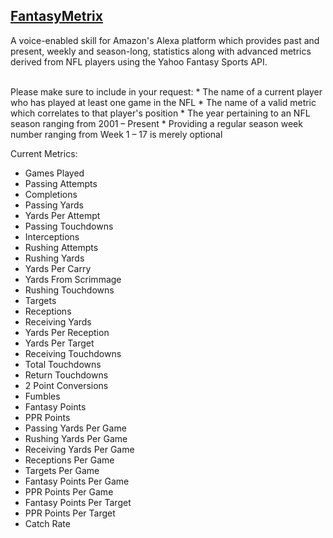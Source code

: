 ## [FantasyMetrix](http://alexa.amazon.com/spa/index.html#skills/dp/B01L2VFZ5U/?ref=skill_dsk_skb_ca_25)

A voice-enabled skill for Amazon's Alexa platform which provides past and present, weekly and season-long, statistics along with advanced metrics derived from NFL players using the Yahoo Fantasy Sports API.

<br>
Please make sure to include in your request:
* The name of a current player who has played at least one game in the NFL
* The name of a valid metric which correlates to that player's position
* The year pertaining to an NFL season ranging from 2001 – Present
* Providing a regular season week number ranging from Week 1 – 17 is merely optional

Current Metrics:
* Games Played
* Passing Attempts
* Completions
* Passing Yards
* Yards Per Attempt
* Passing Touchdowns
* Interceptions 
* Rushing Attempts
* Rushing Yards
* Yards Per Carry
* Yards From Scrimmage
* Rushing Touchdowns
* Targets
* Receptions
* Receiving Yards
* Yards Per Reception
* Yards Per Target
* Receiving Touchdowns
* Total Touchdowns
* Return Touchdowns
* 2 Point Conversions
* Fumbles
* Fantasy Points
* PPR Points
* Passing Yards Per Game
* Rushing Yards Per Game 
* Receiving Yards Per Game
* Receptions Per Game
* Targets Per Game
* Fantasy Points Per Game
* PPR Points Per Game
* Fantasy Points Per Target
* PPR Points Per Target
* Catch Rate